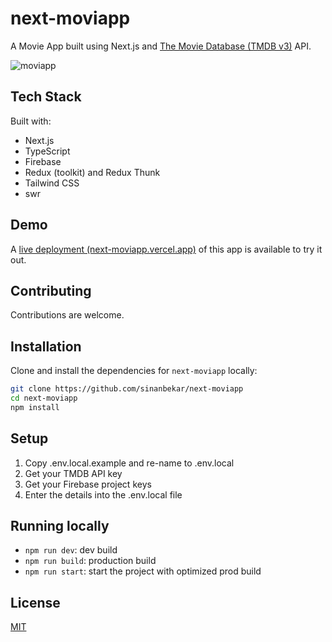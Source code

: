 
# next-moviapp

A Movie App built using Next.js and [The Movie Database (TMDB v3)](https://www.themoviedb.org/) API. 

![moviapp](https://i.imgur.com/xofDlAh.png)

## Tech Stack

Built with:

* Next.js
* TypeScript
* Firebase
* Redux (toolkit) and Redux Thunk
* Tailwind CSS
* swr

## Demo

A [live deployment (next-moviapp.vercel.app)](https://next-moviapp.vercel.app) of this app is available to try it out.

## Contributing

Contributions are welcome. 

## Installation 

Clone and install the dependencies for `next-moviapp` locally:

```bash 
git clone https://github.com/sinanbekar/next-moviapp
cd next-moviapp
npm install
```

## Setup

1. Copy .env.local.example and re-name to .env.local
2. Get your TMDB API key
3. Get your Firebase project keys
4. Enter the details into the .env.local file
    
## Running locally

* `npm run dev`: dev build
* `npm run build`: production build
* `npm run start`: start the project with optimized prod build
    
## License

[MIT](https://choosealicense.com/licenses/mit/)
